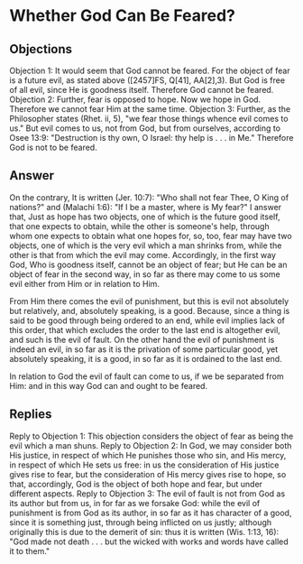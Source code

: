 # Whether God Can Be Feared?
## Objections
Objection 1: It would seem that God cannot be feared. For the object of fear is a future evil, as stated above ([2457]FS, Q[41], AA[2],3). But God is free of all evil, since He is goodness itself. Therefore God cannot be feared.
Objection 2: Further, fear is opposed to hope. Now we hope in God. Therefore we cannot fear Him at the same time.
Objection 3: Further, as the Philosopher states (Rhet. ii, 5), "we fear those things whence evil comes to us." But evil comes to us, not from God, but from ourselves, according to Osee 13:9: "Destruction is thy own, O Israel: thy help is . . . in Me." Therefore God is not to be feared.
## Answer
On the contrary, It is written (Jer. 10:7): "Who shall not fear Thee, O King of nations?" and (Malachi 1:6): "If I be a master, where is My fear?"
I answer that, Just as hope has two objects, one of which is the future good itself, that one expects to obtain, while the other is someone's help, through whom one expects to obtain what one hopes for, so, too, fear may have two objects, one of which is the very evil which a man shrinks from, while the other is that from which the evil may come. Accordingly, in the first way God, Who is goodness itself, cannot be an object of fear; but He can be an object of fear in the second way, in so far as there may come to us some evil either from Him or in relation to Him.

From Him there comes the evil of punishment, but this is evil not absolutely but relatively, and, absolutely speaking, is a good. Because, since a thing is said to be good through being ordered to an end, while evil implies lack of this order, that which excludes the order to the last end is altogether evil, and such is the evil of fault. On the other hand the evil of punishment is indeed an evil, in so far as it is the privation of some particular good, yet absolutely speaking, it is a good, in so far as it is ordained to the last end.

In relation to God the evil of fault can come to us, if we be separated from Him: and in this way God can and ought to be feared.
## Replies
Reply to Objection 1: This objection considers the object of fear as being the evil which a man shuns.
Reply to Objection 2: In God, we may consider both His justice, in respect of which He punishes those who sin, and His mercy, in respect of which He sets us free: in us the consideration of His justice gives rise to fear, but the consideration of His mercy gives rise to hope, so that, accordingly, God is the object of both hope and fear, but under different aspects.
Reply to Objection 3: The evil of fault is not from God as its author but from us, in for far as we forsake God: while the evil of punishment is from God as its author, in so far as it has character of a good, since it is something just, through being inflicted on us justly; although originally this is due to the demerit of sin: thus it is written (Wis. 1:13, 16): "God made not death . . . but the wicked with works and words have called it to them."